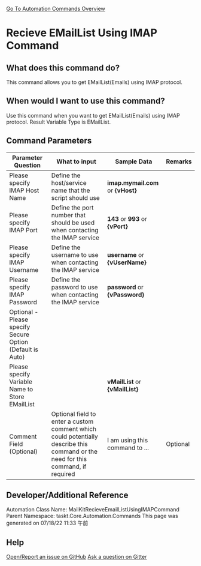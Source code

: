 <!--TITLE: Recieve EMailList Using IMAP Command -->
<!-- SUBTITLE: a command in the EMail Commands group. -->
[Go To Automation Commands Overview](/automation-commands.md)


# Recieve EMailList Using IMAP Command


## What does this command do?
This command allows you to get EMailList(Emails) using IMAP protocol.


## When would I want to use this command?
Use this command when you want to get EMailList(Emails) using IMAP protocol. Result Variable Type is EMailList.


## Command Parameters
| Parameter Question   	| What to input  	|  Sample Data 	| Remarks  	|
| ---                    | ---               | ---           | ---       |
|Please specify IMAP Host Name|Define the host/service name that the script should use|**imap.mymail.com** or **{vHost}**||
|Please specify IMAP Port|Define the port number that should be used when contacting the IMAP service|**143** or **993** or **{vPort}**||
|Please specify IMAP Username|Define the username to use when contacting the IMAP service|**username** or **{vUserName}**||
|Please specify IMAP Password|Define the password to use when contacting the IMAP service|**password** or **{vPassword}**||
|Optional - Please specify Secure Option (Default is Auto)||||
|Please specify Variable Name to Store EMailList||**vMailList** or **{vMailList}**||
|Comment Field (Optional)|Optional field to enter a custom comment which could potentially describe this command or the need for this command, if required|I am using this command to ...|Optional|
















## Developer/Additional Reference
Automation Class Name: MailKitRecieveEmailListUsingIMAPCommand
Parent Namespace: taskt.Core.Automation.Commands
This page was generated on 07/18/22 11:33 午前


## Help
[Open/Report an issue on GitHub](https://github.com/saucepleez/taskt/issues/new)
[Ask a question on Gitter](https://gitter.im/taskt-rpa/Lobby)
